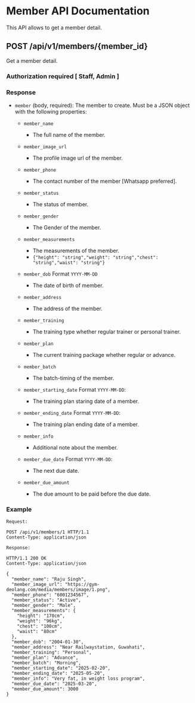 # Member API Documentation

This API allows to get a member detail.

## POST /api/v1/members/{member_id}

Get a member detail.

### Authorization required [ Staff, Admin ]

### Response

- `member` (body, required): The member to create. Must be a JSON object with the following properties:

  - `member_name`
    - The full name of the member.
    
  - `member_image_url`
    - The profile image url of the member.

  - `member_phone`
    - The contact number of the member [Whatsapp preferred].

  - `member_status`
    - The status of member.

  - `member_gender`
    - The Gender of the member.
  
  - `member_measurements`
    - The measurements of the member.
    - `{"height": "string","weight": "string","chest": "string","waist": "string"}`
  
  - `member_dob` Format `YYYY-MM-DD`
    - The date of birth of member. 
    
  - `member_address`
    - The address of the member.

  - `member_training`
    - The training type whether regular trainer or personal trainer.
  
  - `member_plan`
    - The current training package whether regular or advance.
  
  - `member_batch`
    - The batch-timing of the member.
  
  - `member_starting_date` Format `YYYY-MM-DD`:
    - The training plan staring date of a member. 
    
  - `member_ending_date` Format `YYYY-MM-DD`:
    - The training plan ending date of a member.
  
  - `member_info`
    - Additional note about the member.
  
  - `member_due_date` Format `YYYY-MM-DD`:
    - The next due date.
    
  - `member_due_amount`
    - The due amount to be paid before the due date.

### Example



```http
Request:

POST /api/v1/members/1 HTTP/1.1
Content-Type: application/json

Response:

HTTP/1.1 200 OK
Content-Type: application/json

{
  "member_name": "Raju Singh",
  "member_image_url": "https://gym-deolang.com/media/members/image/1.png",
  "member_phone": "6001234567",
  "member_status": "Active",
  "member_gender": "Male",
  "member_measurements": {
    "height": "170cm",
    "weight": "96kg",
    "chest": "100cm",
    "waist": "80cm"
  },
  "member_dob": "2004-01-30",
  "member_address": "Near Railwaystation, Guwahati",
  "member_training": "Personal",
  "member_plan": "Advance",
  "member_batch": "Morning",
  "member_starting_date": "2025-02-20",
  "member_ending_date": "2025-05-20",
  "member_info": "Very fat, in weight loss program",
  "member_due_date": "2025-03-20",
  "member_due_amount": 3000
}
```